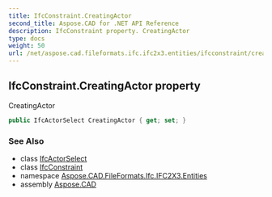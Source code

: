 ```yaml
---
title: IfcConstraint.CreatingActor
second_title: Aspose.CAD for .NET API Reference
description: IfcConstraint property. CreatingActor
type: docs
weight: 50
url: /net/aspose.cad.fileformats.ifc.ifc2x3.entities/ifcconstraint/creatingactor/
---
```

## IfcConstraint.CreatingActor property

CreatingActor

```csharp
public IfcActorSelect CreatingActor { get; set; }
```

### See Also

* class [IfcActorSelect](../../../aspose.cad.fileformats.ifc.ifc2x3.types/ifcactorselect/)
* class [IfcConstraint](../)
* namespace [Aspose.CAD.FileFormats.Ifc.IFC2X3.Entities](../../ifcconstraint/)
* assembly [Aspose.CAD](../../../)


